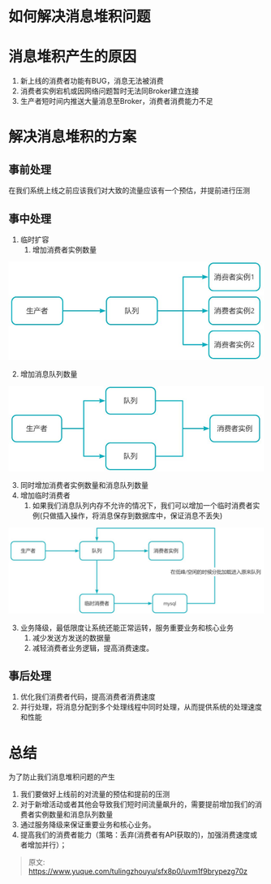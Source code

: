 # 如何解决消息堆积问题


# 消息堆积产生的原因
1. 新上线的消费者功能有BUG，消息无法被消费
2. 消费者实例宕机或因网络问题暂时无法同Broker建立连接
3. 生产者短时间内推送大量消息至Broker，消费者消费能力不足

# 解决消息堆积的方案

## 事前处理
在我们系统上线之前应该我们对大致的流量应该有一个预估，并提前进行压测

## 事中处理

1. 临时扩容
   1. 增加消费者实例数量

![1680619607517-b981aee3-9d8a-478e-be10-8eec5e4318b6.jpeg](./img/n807vK8WYA54qrLL/1680619607517-b981aee3-9d8a-478e-be10-8eec5e4318b6-041983.jpeg)

   2. 增加消息队列数量

![1680619676440-1af4ae4c-633e-4869-828e-45a2fddfb253.jpeg](./img/n807vK8WYA54qrLL/1680619676440-1af4ae4c-633e-4869-828e-45a2fddfb253-530925.jpeg)

   3. 同时增加消费者实例数量和消息队列数量
2. 增加临时消费者
   1. 如果我们消息队列内存不允许的情况下，我们可以增加一个临时消费者实例(只做插入操作，将消息保存到数据库中，保证消息不丢失)

![1680760121999-99f9fc83-5411-41e5-8da3-dfa5ad36728f.jpeg](./img/n807vK8WYA54qrLL/1680760121999-99f9fc83-5411-41e5-8da3-dfa5ad36728f-703426.jpeg)

3. 业务降级，最低限度让系统还能正常运转，服务重要业务和核心业务
   1. 减少发送方发送的数据量
   2. 减轻消费者业务逻辑，提高消费速度。

## 事后处理

1. 优化我们消费者代码，提高消费者消费速度
2. 并行处理，将消息分配到多个处理线程中同时处理，从而提供系统的处理速度和性能

# 总结
为了防止我们消息堆积问题的产生

1. 我们要做好上线前的对流量的预估和提前的压测
2. 对于新增活动或者其他会导致我们短时间流量飙升的，需要提前增加我们的消费者实例数量和消息队列数量
3. 通过服务降级来保证重要业务和核心业务。
4. 提高我们的消费者能力（策略：丢弃(消费者有API获取的)，加强消费速度或者增加并行）；



> 原文: <https://www.yuque.com/tulingzhouyu/sfx8p0/uvm1f9brypezg70z>